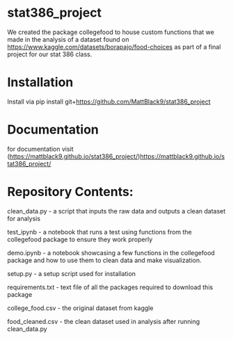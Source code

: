 # stat386_project

We created the package collegefood to house custom functions that we made in the analysis of a dataset found on https://www.kaggle.com/datasets/borapajo/food-choices as part of a final project for our stat 386 class.

# Installation
Install via pip install git+https://github.com/MattBlack9/stat386_project

# Documentation
for documentation visit (https://mattblack9.github.io/stat386_project/)https://mattblack9.github.io/stat386_project/

# Repository Contents:

clean_data.py - a script that inputs the raw data and outputs a clean dataset for analysis

test_ipynb - a notebook that runs a test using functions from the collegefood package to ensure they work properly

demo.ipynb - a notebook showcasing a few functions in the collegefood package and how to use them to clean data and make visualization.

setup.py - a setup script used for installation

requirements.txt - text file of all the packages required to download this package

college_food.csv - the original dataset from kaggle

food_cleaned.csv - the clean dataset used in analysis after running clean_data.py

